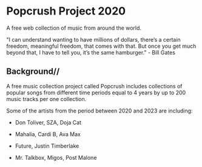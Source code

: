 # Popcrush Project 2020

A free web collection of music from around the world.

"I can understand wanting to have millions of dollars, there’s a certain freedom, meaningful freedom, that comes with that. But once you get much beyond that, I have to tell you, it’s the same hamburger." - Bill Gates

## Background//

A free music collection project called Popcrush includes collections of popular songs from different time periods equal to 4 years by up to 200 music tracks per one collection.

Some of the artists from the period between 2020 and 2023 are including:

* Don Toliver, SZA, Doja Cat

* Mahalia, Cardi B, Ava Max

* Future, Justin Timberlake

* Mr. Talkbox, Migos, Post Malone
